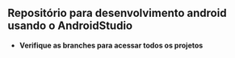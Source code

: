 ## Repositório para desenvolvimento android usando o AndroidStudio
* **Verifique as branches para acessar todos os projetos**